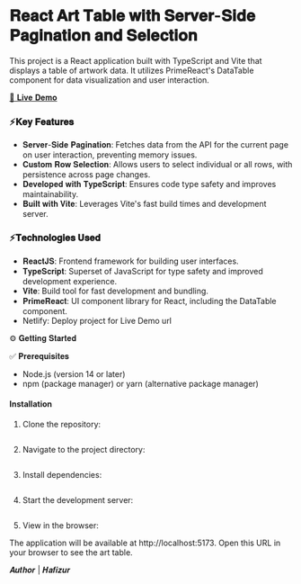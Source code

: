 # 𝐑𝐞𝐚𝐜𝐭 𝐀𝐫𝐭 𝐓𝐚𝐛𝐥𝐞 𝐰𝐢𝐭𝐡 𝐒𝐞𝐫𝐯𝐞𝐫-𝐒𝐢𝐝𝐞 𝐏𝐚𝐠𝐢𝐧𝐚𝐭𝐢𝐨𝐧 𝐚𝐧𝐝 𝐒𝐞𝐥𝐞𝐜𝐭𝐢𝐨𝐧

This project is a React application built with TypeScript and Vite that displays a table of artwork data. It utilizes PrimeReact's DataTable component for data visualization and user interaction.

[🚀 𝐋𝐢𝐯𝐞 𝐃𝐞𝐦𝐨]()

### ⚡𝐊𝐞𝐲 𝐅𝐞𝐚𝐭𝐮𝐫𝐞𝐬

- 𝐒𝐞𝐫𝐯𝐞𝐫-𝐒𝐢𝐝𝐞 𝐏𝐚𝐠𝐢𝐧𝐚𝐭𝐢𝐨𝐧: Fetches data from the API for the current page on user interaction, preventing memory issues.
- 𝐂𝐮𝐬𝐭𝐨𝐦 𝐑𝐨𝐰 𝐒𝐞𝐥𝐞𝐜𝐭𝐢𝐨𝐧: Allows users to select individual or all rows, with persistence across page changes.
- 𝐃𝐞𝐯𝐞𝐥𝐨𝐩𝐞𝐝 𝐰𝐢𝐭𝐡 𝐓𝐲𝐩𝐞𝐒𝐜𝐫𝐢𝐩𝐭: Ensures code type safety and improves maintainability.
- 𝐁𝐮𝐢𝐥𝐭 𝐰𝐢𝐭𝐡 𝐕𝐢𝐭𝐞: Leverages Vite's fast build times and development server.


### ⚡𝐓𝐞𝐜𝐡𝐧𝐨𝐥𝐨𝐠𝐢𝐞𝐬 𝐔𝐬𝐞𝐝

- 𝐑𝐞𝐚𝐜𝐭𝐉𝐒: Frontend framework for building user interfaces.
- 𝐓𝐲𝐩𝐞𝐒𝐜𝐫𝐢𝐩𝐭: Superset of JavaScript for type safety and improved development experience.
- 𝐕𝐢𝐭𝐞: Build tool for fast development and bundling.
- 𝐏𝐫𝐢𝐦𝐞𝐑𝐞𝐚𝐜𝐭: UI component library for React, including the DataTable component.
- Netlify: Deploy project for Live Demo url 


⚙️ 𝐆𝐞𝐭𝐭𝐢𝐧𝐠 𝐒𝐭𝐚𝐫𝐭𝐞𝐝

✅ 𝐏𝐫𝐞𝐫𝐞𝐪𝐮𝐢𝐬𝐢𝐭𝐞𝐬

- Node.js (version 14 or later)
- npm (package manager) or yarn (alternative package manager)

#### Installation

1. Clone the repository:

```git clone https://github.com/dev-hafiz/server-table-react-ts.git
```

2. Navigate to the project directory:

```cd projectName
```

3. Install dependencies:

```npm install
```

4. Start the development server:

```npm run dev
```

5. View in the browser:

The application will be available at http://localhost:5173. Open this URL in your browser to see the art table.



𝑨𝒖𝒕𝒉𝒐𝒓 | 𝑯𝒂𝒇𝒊𝒛𝒖𝒓




